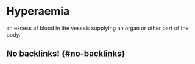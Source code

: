 # Hyperaemia


an excess of blood in the vessels supplying an organ or other part of the body.


## No backlinks! {#no-backlinks}

